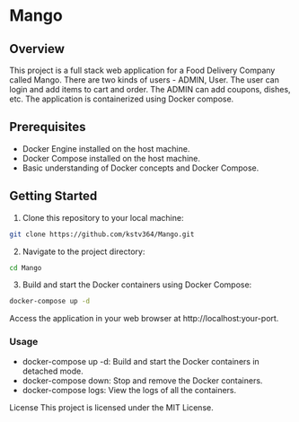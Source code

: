 # Mango

## Overview

This project is a full stack web application for a Food Delivery Company called Mango. There are two kinds of users - ADMIN, User. The user can login and add items to cart and order. The ADMIN can add coupons, dishes, etc. The application is containerized using Docker compose. 

## Prerequisites

- Docker Engine installed on the host machine.
- Docker Compose installed on the host machine.
- Basic understanding of Docker concepts and Docker Compose.

## Getting Started

1. Clone this repository to your local machine:

```bash
git clone https://github.com/kstv364/Mango.git
```
2. Navigate to the project directory:
```bash
cd Mango
```

3. Build and start the Docker containers using Docker Compose:

```bash
docker-compose up -d
```
Access the application in your web browser at http://localhost:your-port.

### Usage
- docker-compose up -d: Build and start the Docker containers in detached mode.
- docker-compose down: Stop and remove the Docker containers.
- docker-compose logs: View the logs of all the containers.

License
This project is licensed under the MIT License.




